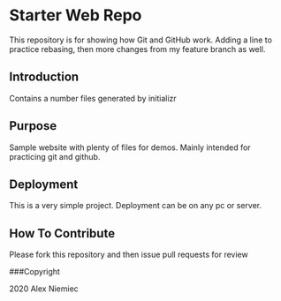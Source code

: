# Starter Web Repo

This repository is for showing how Git and GitHub work.
Adding a line to practice rebasing, then more changes from my feature branch as well.

## Introduction

Contains a number files generated by initializr

## Purpose

Sample website with plenty of files for demos. Mainly intended for practicing git and github.

## Deployment

This is a very simple project. Deployment can be on any pc or server.

## How To Contribute

Please fork this repository and then issue pull requests for review

###Copyright

2020 Alex Niemiec